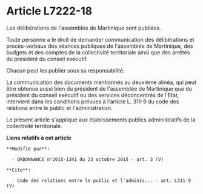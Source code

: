 # Article L7222-18

Les délibérations de l'assemblée de Martinique sont publiées. 

Toute personne a le droit de demander communication des délibérations et procès-verbaux des séances publiques de l'assemblée
de Martinique, des budgets et des comptes de la collectivité territoriale ainsi que des arrêtés du président du conseil
exécutif. 

Chacun peut les publier sous sa responsabilité. 

La communication des documents mentionnés au deuxième alinéa, qui peut être obtenue aussi bien du président de l'assemblée de
Martinique que du président du conseil exécutif ou des services déconcentrés de l'Etat, intervient dans les conditions
prévues à l'article L. 311-9 du code des relations entre le public et l'administration. 

Le présent article s'applique aux établissements publics administratifs de la collectivité territoriale.

**Liens relatifs à cet article**

	**Modifié par**:

	  - ORDONNANCE n°2015-1341 du 23 octobre 2015 - art. 3 (V)

	**Cite**:

	  - Code des relations entre le public et l'adminis... - art. L311-9 (V)
